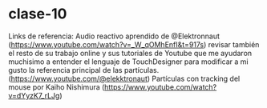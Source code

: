 # clase-10


Links de referencia:
Audio reactivo aprendido de @Elektronnaut (https://www.youtube.com/watch?v=_W_qOMhEnfI&t=917s)
revisar también el resto de su trabajo online y sus tutoriales de Youtube que me ayudaron muchisimo a entender el lenguaje de TouchDesigner para modificar a mi gusto la referencia principal de las partículas.
(https://www.youtube.com/@elekktronaut)
Partículas con tracking del mouse por Kaiho Nishimura (https://www.youtube.com/watch?v=dYyzK7_rLJg)

